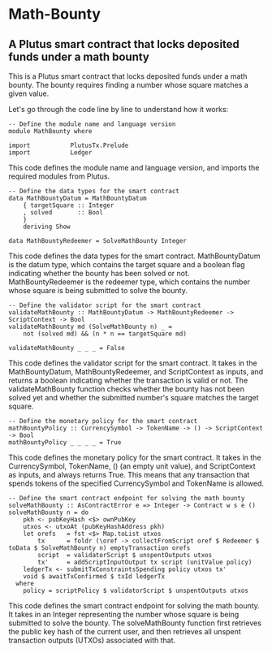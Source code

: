 # Math-Bounty
## A Plutus smart contract that locks deposited funds under a math bounty

This is a Plutus smart contract that locks deposited funds under a math bounty. The bounty requires finding a number whose square matches a given value.

Let's go through the code line by line to understand how it works:
```
-- Define the module name and language version
module MathBounty where

import           PlutusTx.Prelude
import           Ledger
```
This code defines the module name and language version, and imports the required modules from Plutus.
```
-- Define the data types for the smart contract
data MathBountyDatum = MathBountyDatum
    { targetSquare :: Integer
    , solved       :: Bool
    }
    deriving Show

data MathBountyRedeemer = SolveMathBounty Integer
```
This code defines the data types for the smart contract. MathBountyDatum is the datum type, which contains the target square and a boolean flag indicating whether the bounty has been solved or not. MathBountyRedeemer is the redeemer type, which contains the number whose square is being submitted to solve the bounty.
```
-- Define the validator script for the smart contract
validateMathBounty :: MathBountyDatum -> MathBountyRedeemer -> ScriptContext -> Bool
validateMathBounty md (SolveMathBounty n) _ = 
    not (solved md) && (n * n == targetSquare md)

validateMathBounty _ _ _ = False
```
This code defines the validator script for the smart contract. It takes in the MathBountyDatum, MathBountyRedeemer, and ScriptContext as inputs, and returns a boolean indicating whether the transaction is valid or not. The validateMathBounty function checks whether the bounty has not been solved yet and whether the submitted number's square matches the target square.
```
-- Define the monetary policy for the smart contract
mathBountyPolicy :: CurrencySymbol -> TokenName -> () -> ScriptContext -> Bool
mathBountyPolicy _ _ _ _ = True
```
This code defines the monetary policy for the smart contract. It takes in the CurrencySymbol, TokenName, () (an empty unit value), and ScriptContext as inputs, and always returns True. This means that any transaction that spends tokens of the specified CurrencySymbol and TokenName is allowed.
```
-- Define the smart contract endpoint for solving the math bounty
solveMathBounty :: AsContractError e => Integer -> Contract w s e ()
solveMathBounty n = do
    pkh <- pubKeyHash <$> ownPubKey
    utxos <- utxoAt (pubKeyHashAddress pkh)
    let orefs   = fst <$> Map.toList utxos
        tx      = foldr (\oref -> collectFromScript oref $ Redeemer $ toData $ SolveMathBounty n) emptyTransaction orefs
        script  = validatorScript $ unspentOutputs utxos
        tx'     = addScriptInputOutput tx script (unitValue policy)
    ledgerTx <- submitTxConstraintsSpending policy utxos tx'
    void $ awaitTxConfirmed $ txId ledgerTx
  where
    policy = scriptPolicy $ validatorScript $ unspentOutputs utxos
```
This code defines the smart contract endpoint for solving the math bounty. It takes in an Integer representing the number whose square is being submitted to solve the bounty. The solveMathBounty function first retrieves the public key hash of the current user, and then retrieves all unspent transaction outputs (UTXOs) associated with that.
